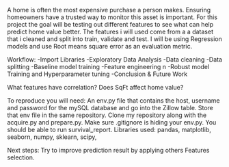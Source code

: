 A home is often the most expensive purchase a person makes. Ensuring homeowners have a trusted way to monitor this asset is important. For this project the goal will be testing out different features to see what can help predict home value better. The features i will used come from a a dataset that i cleaned and split into train, validate and test. I will be using Regression models and use Root means square error as an evaluation metric.

Workflow:
-Import Libraries 
-Exploratory Data Analysis
-Data cleaning 
-Data splitting
-Baseline model training
-Feature engineering n
-Robust model Training and Hyperparameter tuning
-Conclusion & Future Work


What features have correlation? 
Does SqFt affect home value?

To reproduce you will need:
     An env.py file that contains the host, username and password for the mySQL database and go into the Zillow table. Store that env file in the same repository. Clone my repository along with the acquire.py and prepare.py. Make sure .gitignore is hiding your env.py. You should be able to run survival_report.
Libraries used:
    pandas, matplotlib, seaborn, numpy, sklearn, scipy, 


Next steps:
    Try to improve prediction result by applying others Features selection.
